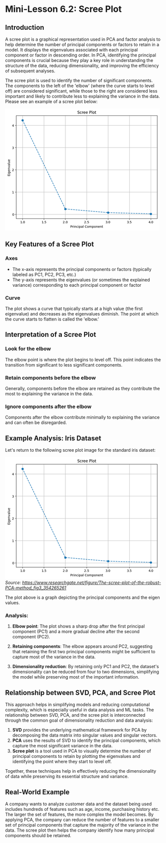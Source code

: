 # Mini-Lesson 6.2: Scree Plot

## Introduction
A scree plot is a graphical representation used in PCA and factor analysis to help determine the number of principal components or factors to retain in a model. It displays the eigenvalues associated with each principal component or factor in descending order. In PCA, identifying the principal components is crucial because they play a key role in understanding the structure of the data, reducing dimensionality, and improving the efficiency of subsequent analyses.

The scree plot is used to identify the number of significant components. The components to the left of the 'elbow' (where the curve starts to level off) are considered significant, while those to the right are considered less important and likely to contribute less to explaining the variance in the data. Please see an example of a scree plot below:

![alt text](images/6.1.png)

## Key Features of a Scree Plot

### Axes
- The x-axis represents the principal components or factors (typically labeled as PC1, PC2, PC3, etc.)
- The y-axis represents the eigenvalues (or sometimes the explained variance) corresponding to each principal component or factor

### Curve
The plot shows a curve that typically starts at a high value (the first eigenvalue) and decreases as the eigenvalues diminish. The point at which the curve starts to flatten is called the 'elbow.'

## Interpretation of a Scree Plot

### Look for the elbow
The elbow point is where the plot begins to level off. This point indicates the transition from significant to less significant components.

### Retain components before the elbow
Generally, components before the elbow are retained as they contribute the most to explaining the variance in the data.

### Ignore components after the elbow
Components after the elbow contribute minimally to explaining the variance and can often be disregarded.

## Example Analysis: Iris Dataset

Let's return to the following scree plot image for the standard iris dataset:

![alt text](images/6.1.png)
*Source: https://www.researchgate.net/figure/The-scree-plot-of-the-robust-PCA-method_fig3_354265261*

The plot above is a graph depicting the principal components and the eigen values.

### Analysis:
1. **Elbow point**: The plot shows a sharp drop after the first principal component (PC1) and a more gradual decline after the second component (PC2).

2. **Retaining components**: The elbow appears around PC2, suggesting that retaining the first two principal components might be sufficient to capture most of the variance in the data.

3. **Dimensionality reduction**: By retaining only PC1 and PC2, the dataset's dimensionality can be reduced from four to two dimensions, simplifying the model while preserving most of the important information.

## Relationship between SVD, PCA, and Scree Plot

This approach helps in simplifying models and reducing computational complexity, which is especially useful in data analysis and ML tasks. The relationship between SVD, PCA, and the scree plot is interconnected through the common goal of dimensionality reduction and data analysis:

1. **SVD** provides the underlying mathematical framework for PCA by decomposing the data matrix into singular values and singular vectors.
2. **PCA** uses the results of SVD to identify the principal components, which capture the most significant variance in the data.
3. **Scree plot** is a tool used in PCA to visually determine the number of principal components to retain by plotting the eigenvalues and identifying the point where they start to level off.

Together, these techniques help in effectively reducing the dimensionality of data while preserving its essential structure and variance.

## Real-World Example
A company wants to analyze customer data and the dataset being used includes hundreds of features such as age, income, purchasing history etc. The larger the set of features, the more complex the model becomes. By applying PCA, the company can reduce the number of features to a smaller set of principal components that capture the majority of the variance in the data. The scree plot then helps the company identify how many principal components should be retained.